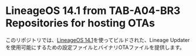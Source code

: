 # LineageOS 14.1 from TAB-A04-BR3  Repositories for hosting OTAs
このリポジトリでは、[LineageOS 14.1](https://github.com/coara-chocomaru/test)を使ってビルドされた、Lineage Updaterを使用可能にするための設定ファイルとバイナリOTAファイルを提供します。
